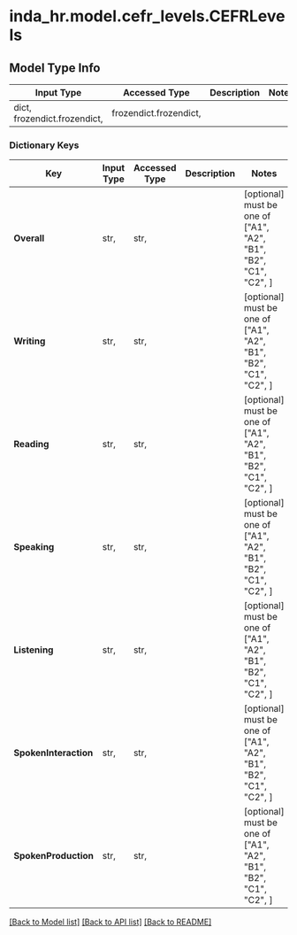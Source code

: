 # inda_hr.model.cefr_levels.CEFRLevels

## Model Type Info
Input Type | Accessed Type | Description | Notes
------------ | ------------- | ------------- | -------------
dict, frozendict.frozendict,  | frozendict.frozendict,  |  | 

### Dictionary Keys
Key | Input Type | Accessed Type | Description | Notes
------------ | ------------- | ------------- | ------------- | -------------
**Overall** | str,  | str,  |  | [optional] must be one of ["A1", "A2", "B1", "B2", "C1", "C2", ] 
**Writing** | str,  | str,  |  | [optional] must be one of ["A1", "A2", "B1", "B2", "C1", "C2", ] 
**Reading** | str,  | str,  |  | [optional] must be one of ["A1", "A2", "B1", "B2", "C1", "C2", ] 
**Speaking** | str,  | str,  |  | [optional] must be one of ["A1", "A2", "B1", "B2", "C1", "C2", ] 
**Listening** | str,  | str,  |  | [optional] must be one of ["A1", "A2", "B1", "B2", "C1", "C2", ] 
**SpokenInteraction** | str,  | str,  |  | [optional] must be one of ["A1", "A2", "B1", "B2", "C1", "C2", ] 
**SpokenProduction** | str,  | str,  |  | [optional] must be one of ["A1", "A2", "B1", "B2", "C1", "C2", ] 

[[Back to Model list]](../../README.md#documentation-for-models) [[Back to API list]](../../README.md#documentation-for-api-endpoints) [[Back to README]](../../README.md)

